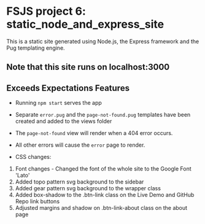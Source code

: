 # FSJS project 6: static_node_and_express_site
This is a static site generated using Node.js, the Express framework and the Pug templating engine. 

## Note that this site runs on localhost:3000

## Exceeds Expectations Features

* Running `npm start` serves the app

* Separate `error.pug` and the `page-not-found.pug` templates have been created and added to the views folder

* The `page-not-found` view will render when a 404 error occurs.
* All other errors will cause the `error` page to render.

* CSS changes:
1. Font changes - Changed the font of the whole site to the Google Font 'Lato'
2. Added topo pattern svg background to the sidebar
3. Added gear pattern svg background to the wrapper class
4. Added box-shadow to the .btn-link class on the Live Demo and GitHub Repo link buttons 
5. Adjusted margins and shadow on .btn-link-about class on the about page